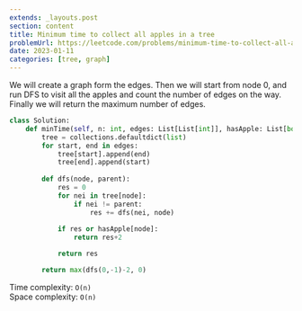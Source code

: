```yaml
---
extends: _layouts.post
section: content
title: Minimum time to collect all apples in a tree
problemUrl: https://leetcode.com/problems/minimum-time-to-collect-all-apples-in-a-tree/
date: 2023-01-11
categories: [tree, graph]
---
```


We will create a graph form the edges. Then we will start from node 0, and run DFS to visit all the apples and count the number of edges on the way. Finally we will return the maximum number of edges.

```python
class Solution:
    def minTime(self, n: int, edges: List[List[int]], hasApple: List[bool]) -> int:
        tree = collections.defaultdict(list)
        for start, end in edges:
            tree[start].append(end)
            tree[end].append(start)
        
        def dfs(node, parent):
            res = 0
            for nei in tree[node]:
                if nei != parent:
                    res += dfs(nei, node)
            
            if res or hasApple[node]:
                return res+2

            return res

        return max(dfs(0,-1)-2, 0)
```

Time complexity: `O(n)` <br/>
Space complexity: `O(n)`